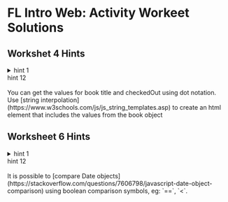 # FL Intro Web: Activity Workeet Solutions

## Workshet 4 Hints
<details>
<summary>hint 1</summary>
<br>
  Initialize a variable called htmlString as an empty string.
  User a for-loop to iterate through each book in the libraryBooks array.
  At the end of each iteration, add to htmlString.
</details>
<summary>hint 12</summary>
<br>
  You can get the values for book title and checkedOut using dot notation.
  Use [string interpolation](https://www.w3schools.com/js/js_string_templates.asp) to create an html element that includes the values from the book object
</details>

## Worksheet 6 Hints
<details>
<summary>hint 1</summary>
<br>
  Initialize some string variables with default color and text values, then in an if-else block you can reassign these values based on checkedOut.
  Also look into Javscript [Date](https://www.w3schools.com/jsref/jsref_obj_date.asp) Objects.
</details>
<summary>hint 12</summary>
<br>
  It is possible to [compare Date objects](https://stackoverflow.com/questions/7606798/javascript-date-object-comparison) using boolean comparison symbols, eg: `==`, `<`.
</details>
